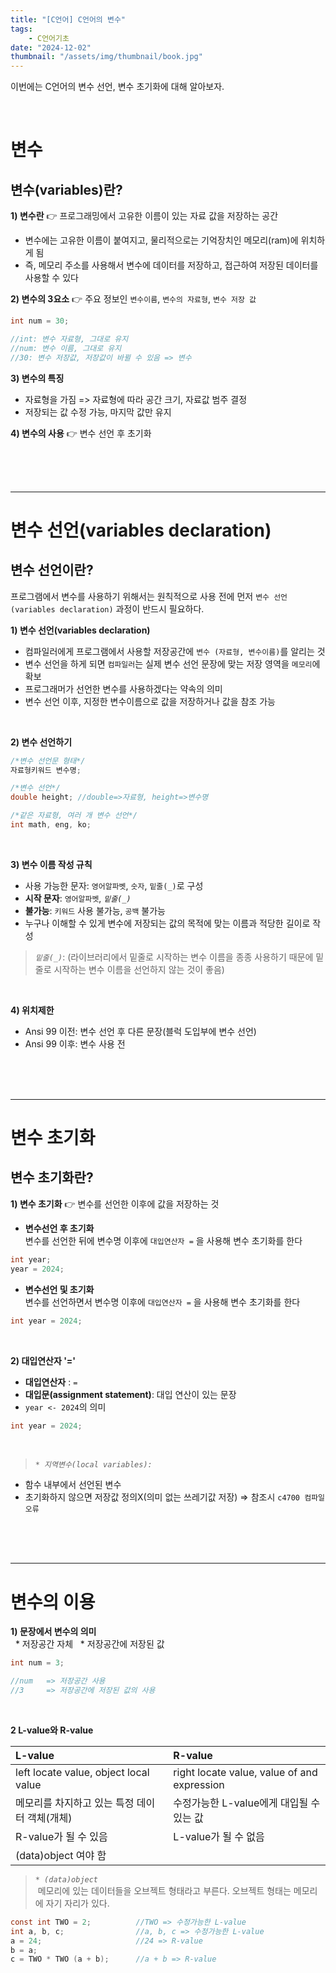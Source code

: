 ```yaml
---
title: "[C언어] C언어의 변수"
tags:
    - C언어기초
date: "2024-12-02"
thumbnail: "/assets/img/thumbnail/book.jpg"
---
```

이번에는 C언어의 변수 선언, 변수 초기화에 대해 알아보자.    


<br>

# **변수**

## **변수(variables)란?**

**1) 변수란** 👉 프로그래밍에서 고유한 이름이 있는 자료 값을 저장하는 공간    
* 변수에는 고유한 이름이 붙여지고, 물리적으로는 기억장치인 메모리(ram)에 위치하게 됨
* 즉, 메모리 주소를 사용해서 변수에 데이터를 저장하고, 접근하여 저장된 데이터를 사용할 수 있다     

**2) 변수의 3요소** 👉 주요 정보인 `변수이름`, `변수의 자료형`, `변수 저장 값`     

```c
int num = 30;

//int: 변수 자료형, 그대로 유지
//num: 변수 이름, 그대로 유지
//30: 변수 저장값, 저장값이 바뀔 수 있음 => 변수
```


**3) 변수의 특징**
* 자료형을 가짐 => 자료형에 따라 공간 크기, 자료값 범주 결정
* 저장되는 값 수정 가능, 마지막 값만 유지

**4) 변수의 사용** 👉 변수 선언 후 초기화

<br>
<br>
<br>

---
# **변수 선언(variables declaration)**

## **변수 선언이란?**
프로그램에서 변수를 사용하기 위해서는 원칙적으로 사용 전에 먼저 `변수 선언(variables declaration)` 과정이 반드시 필요하다.

**1) 변수 선언(variables declaration)**     
* 컴파일러에게 프로그램에서 사용할 저장공간에 `변수 (자료형, 변수이름)`를 알리는 것    
* 변수 선언을 하게 되면 `컴파일러`는 실제 변수 선언 문장에 맞는 저장 영역을 `메모리`에 확보     
* 프로그래머가 선언한 변수를 사용하겠다는 약속의 의미   
* 변수 선언 이후, 지정한 변수이름으로 값을 저장하거나 값을 참조 가능

  
<br>

**2) 변수 선언하기**

```c
/*변수 선언문 형태*/
자료형키워드 변수명;

/*변수 선언*/
double height; //double=>자료형, height=>변수명

/*같은 자료형, 여러 개 변수 선언*/
int math, eng, ko;
```

<br>

**3) 변수 이름 작성 규칙**    
* 사용 가능한 문자: `영어알파벳`, `숫자`, `밑줄(_)`로 구성
* **시작 문자**: `영어알파벳`, _`밑줄(_)`_ 
* **불가능**: `키워드` 사용 불가능, `공백` 불가능
* 누구나 이해할 수 있게 변수에 저장되는 값의 목적에 맞는 이름과 적당한 길이로 작성

> _`밑줄(_)`_: (라이브러리에서 밑줄로 시작하는 변수 이름을 종종 사용하기 때문에 밑줄로 시작하는 변수 이름을 선언하지 않는 것이 좋음)

<br>

**4) 위치제한**
* Ansi 99 이전: 변수 선언 후 다른 문장(블럭 도입부에 변수 선언)
* Ansi 99 이후: 변수 사용 전


<br>
<br>
<br>  
  
---
# **변수 초기화**
## **변수 초기화란?**
**1) 변수 초기화** 👉 변수를 선언한 이후에 값을 저장하는 것
* **변수선언 후 초기화**     
변수를 선언한 뒤에 변수명 이후에 `대입연산자 =` 을 사용해 변수 초기화를 한다

```c
int year;
year = 2024;
```

* **변수선언 및 초기화**     
변수를 선언하면서 변수명 이후에 `대입연산자 =` 을 사용해 변수 초기화를 한다

```c
int year = 2024;
```

<br>


**2) 대입연산자 '='**
* **대입연산자** : `=`
* **대입문(assignment statement)**: 대입 연산이 있는 문장
* `year <- 2024`의 의미

```c
int year = 2024;
```

<br>

> _`* 지역변수(local variables):`_ 
* 함수 내부에서 선언된 변수    
* 초기화하지 않으면 저장값 정의X(의미 없는 쓰레기값 저장) => 참조시 `c4700 컴파일 오류`


<br>
<br>
<br>

---
# **변수의 이용**
**1) 문장에서 변수의 의미**    
&nbsp; * 저장공간 자체
&nbsp; * 저장공간에 저장된 값

```c
int num = 3;

//num   => 저장공간 사용
//3     => 저장공간에 저장된 값의 사용
```
 
<br>

**2 L-value와 R-value**

|L-value|R-value|
|:----|:----|
|left locate value, object local value|right locate value, value of and expression|
|메모리를 차지하고 있는 특정 데이터 객체(개체)|수정가능한 L-value에게 대입될 수 있는 값|
|R-value가 될 수 있음|L-value가 될 수 없음|
|(data)object 여야 함||

> _`* (data)object`_     
&nbsp;메모리에 있는 데이터들을 오브젝트 형태라고 부른다. 오브젝트 형태는 메모리에 자기 자리가 있다.

```c
const int TWO = 2;          //TWO => 수정가능한 L-value
int a, b, c;                //a, b, c => 수정가능한 L-value
a = 24;                     //24 => R-value
b = a;
c = TWO * TWO (a + b);      //a + b => R-value
```
